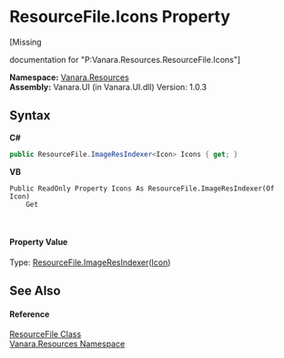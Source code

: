 # ResourceFile.Icons Property 
 

\[Missing <summary> documentation for "P:Vanara.Resources.ResourceFile.Icons"\]

**Namespace:**&nbsp;<a href="f4a44256-dd05-8db0-0376-3f0440563f71">Vanara.Resources</a><br />**Assembly:**&nbsp;Vanara.UI (in Vanara.UI.dll) Version: 1.0.3

## Syntax

**C#**<br />
``` C#
public ResourceFile.ImageResIndexer<Icon> Icons { get; }
```

**VB**<br />
``` VB
Public ReadOnly Property Icons As ResourceFile.ImageResIndexer(Of Icon)
	Get
```

<br />

#### Property Value
Type: <a href="2ca11752-145f-ea7d-269a-82962127c07f">ResourceFile.ImageResIndexer</a>(<a href="http://msdn2.microsoft.com/en-us/library/wkat843k" target="_blank">Icon</a>)

## See Also


#### Reference
<a href="23b993d5-f65a-e090-5323-8b0853218fd5">ResourceFile Class</a><br /><a href="f4a44256-dd05-8db0-0376-3f0440563f71">Vanara.Resources Namespace</a><br />